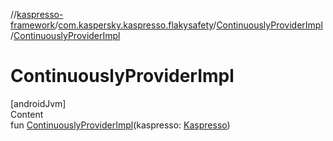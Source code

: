 //[kaspresso-framework](../../index.md)/[com.kaspersky.kaspresso.flakysafety](../index.md)/[ContinuouslyProviderImpl](index.md)/[ContinuouslyProviderImpl](-continuously-provider-impl.md)



# ContinuouslyProviderImpl  
[androidJvm]  
Content  
fun [ContinuouslyProviderImpl](-continuously-provider-impl.md)(kaspresso: [Kaspresso](../../com.kaspersky.kaspresso.kaspresso/-kaspresso/index.md))  



